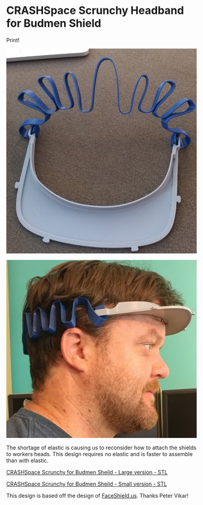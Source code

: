 # CRASHSpace Scrunchy Headband for Budmen Shield
Print!

![CRASHSpace Scrunchy Headband](https://raw.githubusercontent.com/CRASHSpace/COVID-19-3dprints/master/images/CS_scrunchy_assem.png)

![CRASHSpace Scrunchy Headband](https://raw.githubusercontent.com/CRASHSpace/COVID-19-3dprints/master/images/CS_scrunchy_blue_kevin.png)

The shortage of elastic is causing us to reconsider how to attach the shields to workers heads. This design requires no elastic and is faster to assemble than with elastic.


[CRASHSpace Scrunchy for Budmen Sheild - Large version - STL](https://github.com/CRASHSpace/COVID-19-3dprints/raw/master/Face%20Shield/CRASHSpace%20Scrunchy%20Headband/Crashspace_scrunchy-Budmen-Largev1.STL)

[CRASHSpace Scrunchy for Budmen Sheild - Small version - STL](https://github.com/CRASHSpace/COVID-19-3dprints/raw/master/Face%20Shield/CRASHSpace%20Scrunchy%20Headband/Crashspace_scrunchy-Budmen-Smallv1.STL)

This design is based off the design of [FaceShield.us](https://FaceShield.us). Thanks Peter Vikar!
